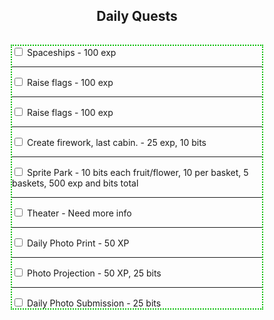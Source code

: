 <h2 style ="text-align: center;">Daily Quests</h2>
<hr style='height:1px; visibility:hidden;' />

<div style="border-style: dotted;border-width: 2px;border-color: #00be00;width: 400px;max-width: 100%;margin-left:auto;margin-right:auto;">
	<input type="checkbox"> Spaceships - 100 exp<hr />
	<input type="checkbox"> Raise flags - 100 exp<hr />
	<input type="checkbox"> Raise flags - 100 exp<hr />
	<input type="checkbox"> Create firework, last cabin. - 25 exp, 10 bits<hr />
	<input type="checkbox"> Sprite Park - 10 bits each fruit/flower, 10 per basket, 5 baskets, 500 exp and bits total<hr />
	<input type="checkbox"> Theater - Need more info<hr />
	<input type="checkbox"> Daily Photo Print - 50 XP<hr />
	<input type="checkbox"> Photo Projection - 50 XP, 25 bits<hr />
	<input type="checkbox"> Daily Photo Submission - 25 bits
	<!--<ul style="text-align: left;list-style-position: outside;list-style: none;">
		<li>Spaceships - 100 exp</li>
		<li>Raise flags - 100 exp</li>
		<li>Create firework, last cabin. - 25 exp, 10 bits</li>
		<li>Sprite Park - 10 bits each fruit/flower, 10 per basket, 5 baskets, 500 exp and bits total</li>
		<li>Theater - Need more info</li>
		<li>Daily Photo Print - 50 XP</li>
		<li>Daily Photo Projection - 50 XP, 25 bits</li>
		<li>Daily Photo Submission - 25 bits</li>
	</ul>-->
</div>